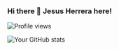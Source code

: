 ### Hi there 👋 Jesus Herrera here!

![Profile views](https://hits.seeyoufarm.com/api/count/incr/badge.svg?url=https://github.com/jesusherrera94&title=Profile%20Views&edge_flat=true)

![Your GitHub stats](https://github-readme-stats.vercel.app/api/top-langs/?username=jesusherrera94&layout=compact&hide=css,scss,less&title=Top%20Languages)


<!--
**jesusherrera94/jesusherrera94** is a ✨ _special_ ✨ repository because its `README.md` (this file) appears on your GitHub profile.

Here are some ideas to get you started:

- 🔭 I’m currently working on ...
- 🌱 I’m currently learning ...
- 👯 I’m looking to collaborate on ...
- 🤔 I’m looking for help with ...
- 💬 Ask me about ...
- 📫 How to reach me: ...
- 😄 Pronouns: ...
- ⚡ Fun fact: ...
-->
